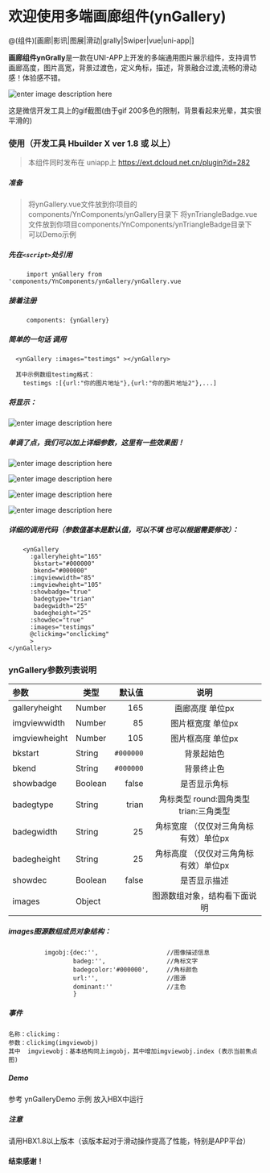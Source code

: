 # 欢迎使用多端画廊组件(ynGallery)

@(组件)[画廊|影讯|图展|滑动|grally|Swiper|vue|uni-app|]

**画廊组件ynGrally**是一款在UNI-APP上开发的多端通用图片展示组件，支持调节画廊高度，图片高宽，背景过渡色，定义角标，描述，背景融合过渡,流畅的滑动感！体验感不错。

![enter image description here](https://github.com/UserWenxin/ynGallery-for-uniapp/blob/master/imgs/7.gif?raw=true)

这是微信开发工具上的gif截图(由于gif 200多色的限制，背景看起来光晕，其实很平滑的)

### 使用（开发工具 Hbuilder X ver 1.8 或 以上）

>本组件同时发布在 uniapp上 https://ext.dcloud.net.cn/plugin?id=282 

#####  准备
>将ynGallery.vue文件放到你项目的components/YnComponents/ynGallery目录下
将ynTriangleBadge.vue文件放到你项目components/YnComponents/ynTriangleBadge目录下  
可以Demo示例


##### 先在`<script>`处引用

         import ynGallery from 'components/YnComponents/ynGallery/ynGallery.vue
         
##### 接着注册   
         components: {ynGallery}

##### 简单的一句话 调用
      <ynGallery :images="testimgs" ></ynGallery> 
      
      其中示例数组testimg格式：
      	testimgs :[{url:"你的图片地址"},{url:"你的图片地址2"},...]  

##### 将显示：
      
![enter image description here](https://github.com/UserWenxin/ynGallery-for-uniapp/blob/master/imgs/5.png?raw=true)



##### 单调了点，我们可以加上详细参数，这里有一些效果图！

![enter image description here](https://github.com/UserWenxin/ynGallery-for-uniapp/blob/master/imgs/6.png?raw=true)

![enter image description here](https://github.com/UserWenxin/ynGallery-for-uniapp/blob/master/imgs/3.png?raw=true)
     
![enter image description here](https://github.com/UserWenxin/ynGallery-for-uniapp/blob/master/imgs/1.png?raw=true)

![enter image description here](https://github.com/UserWenxin/ynGallery-for-uniapp/blob/master/imgs/2.png?raw=true)


##### 详细的调用代码（参数值基本是默认值，可以不填 也可以根据需要修改）：
     	<ynGallery  					          
		  :galleryheight="165" 
		   bkstart="#000000"                     
		   bkend="#000000" 							  
		  :imgviewwidth="85" 
		  :imgviewheight="105"
		  :showbadge="true"
		   badegtype="trian"
		   badegwidth="25"
		   badegheight="25"
		  :showdec="true"
		  :images="testimgs" 
		  @clickimg="onclickimg"
		  >   
	</ynGallery>

     
### ynGallery参数列表说明

| 参数           |类型    |  默认值   | 说明    |
| :--------     |------  | --------:| :--:    |
| galleryheight |Number  | 165      |  画廊高度 单位px |
| imgviewwidth  |Number  | 85       |  图片框宽度 单位px|
| imgviewheight |Number  | 105      |  图片框高度 单位px|
| bkstart       |String  | `#000000`|  背景起始色|
| bkend         |String  | `#000000`|  背景终止色|
| showbadge     |Boolean | false    |  是否显示角标|
| badegtype     |String  | trian    |  角标类型 round:圆角类型 trian:三角类型|
| badegwidth    |String  | 25       |  角标宽度 （仅仅对三角角标有效）单位px|
| badegheight   |String  | 25       |  角标高度 （仅仅对三角角标有效）单位px|
| showdec       |Boolean | false    |  是否显示描述|
| images        |Object  |          |  图源数组对象，结构看下面说明      |

##### images图源数组成员对象结构：		 
              imgobj:{dec:'',                   //图像描述信息
				      badeg:'',                 //角标文字
				      badegcolor:'#000000',     //角标颜色
				      url:'',                   //图源  
				      dominant:''               //主色  
				      }    

##### 事件
    名称：clickimg：  
    参数：clickimg(imgviewobj)
    其中  imgviewobj：基本结构同上imgobj，其中增加imgviewobj.index (表示当前焦点图)
         
          

##### Demo
   参考  ynGalleryDemo 示例  放入HBX中运行
   
   
   
##### 注意
   请用HBX1.8以上版本（该版本起对于滑动操作提高了性能，特别是APP平台）




#### 结束感谢！
